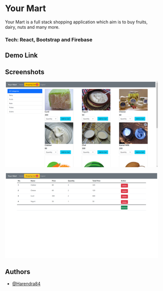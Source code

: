 
# Your Mart

Your Mart is a full stack shopping application which aim is to buy fruits, dairy, nuts and many more. 

### Tech: React, Bootstrap and Firebase

## Demo Link



## Screenshots

![App Screenshot](https://github.com/Harendra84/your-mart/blob/main/img1.png)

![App Screenshot](https://github.com/Harendra84/your-mart/blob/main/img2.png)



## Authors

- [@Harendra84](https://github.com/Harendra84)

